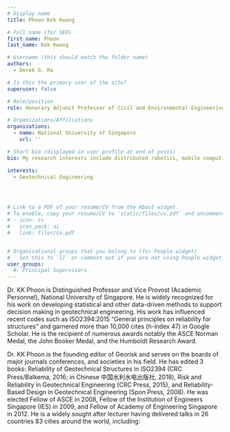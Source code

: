```yaml
---
# Display name
title: Phoon Kok Kwang

# Full name (for SEO)
first_name: Phoon 
last_name: Kok Kwang

# Username (this should match the folder name)
authors:
  - Derek G. Ma

# Is this the primary user of the site?
superuser: false

# Role/position
role: Honorary Adjunct Professor of Civil and Environmental Engineering

# Organizations/Affiliations
organizations:
  - name: National University of Singapore
    url: ''

# Short bio (displayed in user profile at end of posts)
bio: My research interests include distributed robotics, mobile computing, and programmable matter.

interests:
  - Geotechnical Engineering




# Link to a PDF of your resume/CV from the About widget.
# To enable, copy your resume/CV to `static/files/cv.pdf` and uncomment the lines below.
# - icon: cv
#   icon_pack: ai
#   link: files/cv.pdf


# Organizational groups that you belong to (for People widget)
#   Set this to `[]` or comment out if you are not using People widget.
user_groups:
  #- Principal Supervisors
---
```

Dr. KK Phoon is Distinguished Professor and Vice Provost (Academic Personnel), National University of Singapore. He is widely recognized for his work on developing statistical and other data-driven methods to support decision making in geotechnical engineering. His work has influenced recent codes such as ISO2394:2015 “General principles on reliability for structures” and garnered more than 10,000 cites (h-index 47) in Google Scholar. He is the recipient of numerous awards notably the ASCE Norman Medal, the John Booker Medal, and the Humboldt Research Award.

Dr. KK Phoon is the founding editor of Georisk and serves on the boards of major journals conferences, and societies in his field.  He has edited 3 books: Reliability of Geotechnical Structures in ISO2394 (CRC Press/Balkema, 2016; in Chinese 中国水利水电出版社, 2018), Risk and Reliability in Geotechnical Engineering (CRC Press, 2015), and Reliability-Based Design in Geotechnical Engineering (Spon Press, 2008). He was elected Fellow of ASCE in 2008, Fellow of the Institution of Engineers Singapore (IES) in 2009, and Fellow of Academy of Engineering Singapore in 2012. He is a widely sought after lecturer having delivered talks in 26 countries 83 cities around the world, including:
